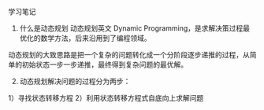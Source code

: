 学习笔记

1. 什么是动态规划
动态规划英文 Dynamic Programming，是求解决策过程最优化的数学方法，后来沿用到了编程领域。

动态规划的大致思路是把一个复杂的问题转化成一个分阶段逐步递推的过程，从简单的初始状态一步一步递推，最终得到复杂问题的最优解。

2. 动态规划解决问题的过程分为两步：

  1）寻找状态转移方程
  2）利用状态转移方程式自底向上求解问题
